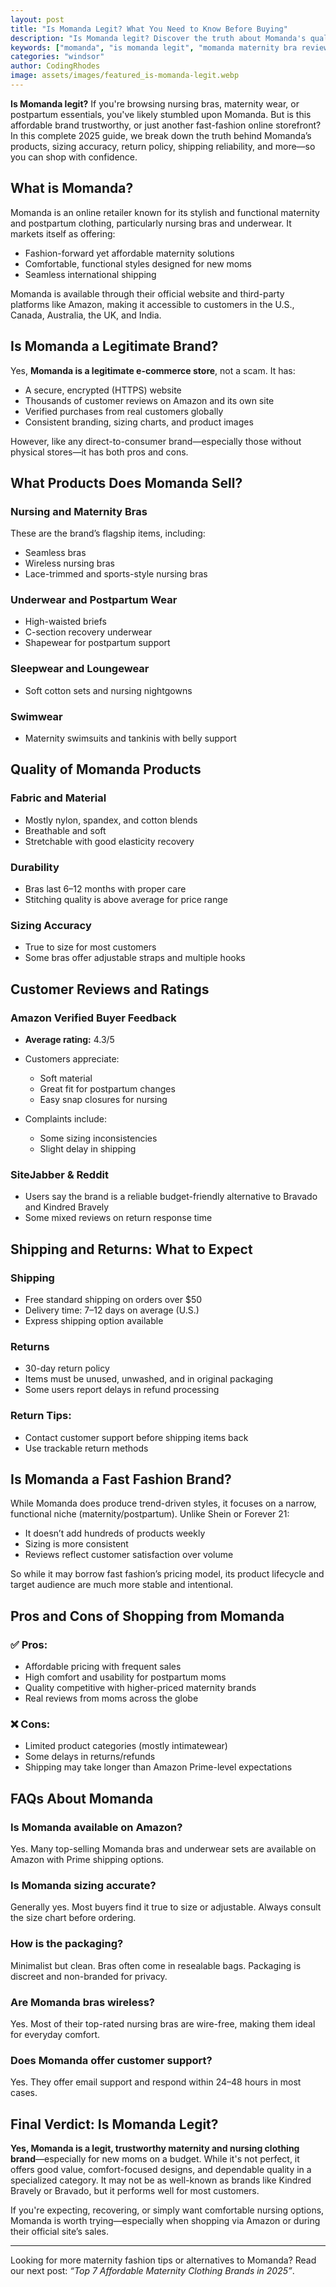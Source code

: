 ```yaml
---
layout: post
title: "Is Momanda Legit? What You Need to Know Before Buying"
description: "Is Momanda legit? Discover the truth about Momanda's quality, sizing, reviews, and safety before shopping. Real insights from verified buyers."
keywords: ["momanda", "is momanda legit", "momanda maternity bra reviews", "momanda store review"]
categories: "windsor"
author: CodingRhodes
image: assets/images/featured_is-momanda-legit.webp
---
```


**Is Momanda legit?** If you're browsing nursing bras, maternity wear, or postpartum essentials, you've likely stumbled upon Momanda. But is this affordable brand trustworthy, or just another fast-fashion online storefront? In this complete 2025 guide, we break down the truth behind Momanda’s products, sizing accuracy, return policy, shipping reliability, and more—so you can shop with confidence.

## What is Momanda?

Momanda is an online retailer known for its stylish and functional maternity and postpartum clothing, particularly nursing bras and underwear. It markets itself as offering:

* Fashion-forward yet affordable maternity solutions
* Comfortable, functional styles designed for new moms
* Seamless international shipping

Momanda is available through their official website and third-party platforms like Amazon, making it accessible to customers in the U.S., Canada, Australia, the UK, and India.

## Is Momanda a Legitimate Brand?

Yes, **Momanda is a legitimate e-commerce store**, not a scam. It has:

* A secure, encrypted (HTTPS) website
* Thousands of customer reviews on Amazon and its own site
* Verified purchases from real customers globally
* Consistent branding, sizing charts, and product images

However, like any direct-to-consumer brand—especially those without physical stores—it has both pros and cons.

## What Products Does Momanda Sell?

### Nursing and Maternity Bras

These are the brand’s flagship items, including:

* Seamless bras
* Wireless nursing bras
* Lace-trimmed and sports-style nursing bras

### Underwear and Postpartum Wear

* High-waisted briefs
* C-section recovery underwear
* Shapewear for postpartum support

### Sleepwear and Loungewear

* Soft cotton sets and nursing nightgowns

### Swimwear

* Maternity swimsuits and tankinis with belly support

## Quality of Momanda Products

### Fabric and Material

* Mostly nylon, spandex, and cotton blends
* Breathable and soft
* Stretchable with good elasticity recovery

### Durability

* Bras last 6–12 months with proper care
* Stitching quality is above average for price range

### Sizing Accuracy

* True to size for most customers
* Some bras offer adjustable straps and multiple hooks

## Customer Reviews and Ratings

### Amazon Verified Buyer Feedback

* **Average rating:** 4.3/5
* Customers appreciate:

  * Soft material
  * Great fit for postpartum changes
  * Easy snap closures for nursing
* Complaints include:

  * Some sizing inconsistencies
  * Slight delay in shipping

### SiteJabber & Reddit

* Users say the brand is a reliable budget-friendly alternative to Bravado and Kindred Bravely
* Some mixed reviews on return response time

## Shipping and Returns: What to Expect

### Shipping

* Free standard shipping on orders over \$50
* Delivery time: 7–12 days on average (U.S.)
* Express shipping option available

### Returns

* 30-day return policy
* Items must be unused, unwashed, and in original packaging
* Some users report delays in refund processing

### Return Tips:

* Contact customer support before shipping items back
* Use trackable return methods

## Is Momanda a Fast Fashion Brand?

While Momanda does produce trend-driven styles, it focuses on a narrow, functional niche (maternity/postpartum). Unlike Shein or Forever 21:

* It doesn’t add hundreds of products weekly
* Sizing is more consistent
* Reviews reflect customer satisfaction over volume

So while it may borrow fast fashion’s pricing model, its product lifecycle and target audience are much more stable and intentional.

## Pros and Cons of Shopping from Momanda

### ✅ Pros:

* Affordable pricing with frequent sales
* High comfort and usability for postpartum moms
* Quality competitive with higher-priced maternity brands
* Real reviews from moms across the globe

### ❌ Cons:

* Limited product categories (mostly intimatewear)
* Some delays in returns/refunds
* Shipping may take longer than Amazon Prime-level expectations

## FAQs About Momanda

### Is Momanda available on Amazon?

Yes. Many top-selling Momanda bras and underwear sets are available on Amazon with Prime shipping options.

### Is Momanda sizing accurate?

Generally yes. Most buyers find it true to size or adjustable. Always consult the size chart before ordering.

### How is the packaging?

Minimalist but clean. Bras often come in resealable bags. Packaging is discreet and non-branded for privacy.

### Are Momanda bras wireless?

Yes. Most of their top-rated nursing bras are wire-free, making them ideal for everyday comfort.

### Does Momanda offer customer support?

Yes. They offer email support and respond within 24–48 hours in most cases.

## Final Verdict: Is Momanda Legit?

**Yes, Momanda is a legit, trustworthy maternity and nursing clothing brand**—especially for new moms on a budget. While it's not perfect, it offers good value, comfort-focused designs, and dependable quality in a specialized category. It may not be as well-known as brands like Kindred Bravely or Bravado, but it performs well for most customers.

If you're expecting, recovering, or simply want comfortable nursing options, Momanda is worth trying—especially when shopping via Amazon or during their official site’s sales.

---

Looking for more maternity fashion tips or alternatives to Momanda? Read our next post: *“Top 7 Affordable Maternity Clothing Brands in 2025”*.
